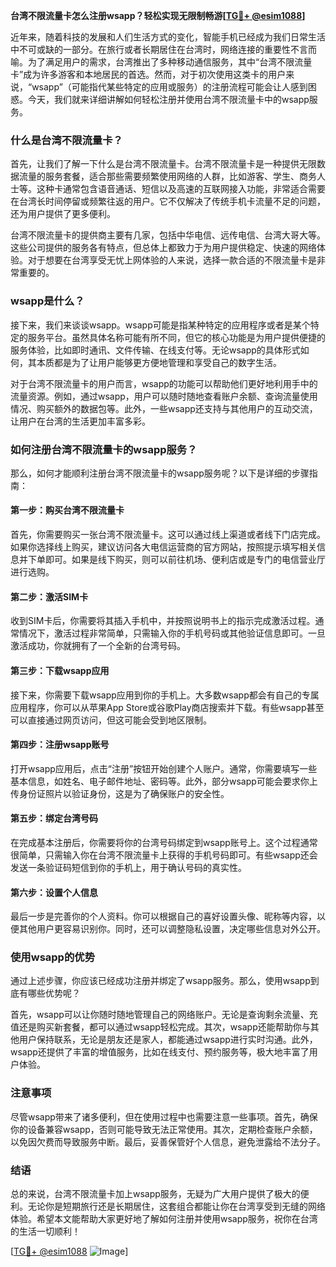 **台湾不限流量卡怎么注册wsapp？轻松实现无限制畅游[[TG💪+ @esim1088](https://t.me/s/esim1088)]**

近年来，随着科技的发展和人们生活方式的变化，智能手机已经成为我们日常生活中不可或缺的一部分。在旅行或者长期居住在台湾时，网络连接的重要性不言而喻。为了满足用户的需求，台湾推出了多种移动通信服务，其中“台湾不限流量卡”成为许多游客和本地居民的首选。然而，对于初次使用这类卡的用户来说，“wsapp”（可能指代某些特定的应用或服务）的注册流程可能会让人感到困惑。今天，我们就来详细讲解如何轻松注册并使用台湾不限流量卡中的wsapp服务。

### 什么是台湾不限流量卡？

首先，让我们了解一下什么是台湾不限流量卡。台湾不限流量卡是一种提供无限数据流量的服务套餐，适合那些需要频繁使用网络的人群，比如游客、学生、商务人士等。这种卡通常包含语音通话、短信以及高速的互联网接入功能，非常适合需要在台湾长时间停留或频繁往返的用户。它不仅解决了传统手机卡流量不足的问题，还为用户提供了更多便利。

台湾不限流量卡的提供商主要有几家，包括中华电信、远传电信、台湾大哥大等。这些公司提供的服务各有特点，但总体上都致力于为用户提供稳定、快速的网络体验。对于想要在台湾享受无忧上网体验的人来说，选择一款合适的不限流量卡是非常重要的。

### wsapp是什么？

接下来，我们来谈谈wsapp。wsapp可能是指某种特定的应用程序或者是某个特定的服务平台。虽然具体名称可能有所不同，但它的核心功能是为用户提供便捷的服务体验，比如即时通讯、文件传输、在线支付等。无论wsapp的具体形式如何，其本质都是为了让用户能够更方便地管理和享受自己的数字生活。

对于台湾不限流量卡的用户而言，wsapp的功能可以帮助他们更好地利用手中的流量资源。例如，通过wsapp，用户可以随时随地查看账户余额、查询流量使用情况、购买额外的数据包等。此外，一些wsapp还支持与其他用户的互动交流，让用户在台湾的生活更加丰富多彩。

### 如何注册台湾不限流量卡的wsapp服务？

那么，如何才能顺利注册台湾不限流量卡的wsapp服务呢？以下是详细的步骤指南：

#### 第一步：购买台湾不限流量卡

首先，你需要购买一张台湾不限流量卡。这可以通过线上渠道或者线下门店完成。如果你选择线上购买，建议访问各大电信运营商的官方网站，按照提示填写相关信息并下单即可。如果是线下购买，则可以前往机场、便利店或是专门的电信营业厅进行选购。

#### 第二步：激活SIM卡

收到SIM卡后，你需要将其插入手机中，并按照说明书上的指示完成激活过程。通常情况下，激活过程非常简单，只需输入你的手机号码或其他验证信息即可。一旦激活成功，你就拥有了一个全新的台湾号码。

#### 第三步：下载wsapp应用

接下来，你需要下载wsapp应用到你的手机上。大多数wsapp都会有自己的专属应用程序，你可以从苹果App Store或谷歌Play商店搜索并下载。有些wsapp甚至可以直接通过网页访问，但这可能会受到地区限制。

#### 第四步：注册wsapp账号

打开wsapp应用后，点击“注册”按钮开始创建个人账户。通常，你需要填写一些基本信息，如姓名、电子邮件地址、密码等。此外，部分wsapp可能会要求你上传身份证照片以验证身份，这是为了确保账户的安全性。

#### 第五步：绑定台湾号码

在完成基本注册后，你需要将你的台湾号码绑定到wsapp账号上。这个过程通常很简单，只需输入你在台湾不限流量卡上获得的手机号码即可。有些wsapp还会发送一条验证码短信到你的手机上，用于确认号码的真实性。

#### 第六步：设置个人信息

最后一步是完善你的个人资料。你可以根据自己的喜好设置头像、昵称等内容，以便其他用户更容易识别你。同时，还可以调整隐私设置，决定哪些信息对外公开。

### 使用wsapp的优势

通过上述步骤，你应该已经成功注册并绑定了wsapp服务。那么，使用wsapp到底有哪些优势呢？

首先，wsapp可以让你随时随地管理自己的网络账户。无论是查询剩余流量、充值还是购买新套餐，都可以通过wsapp轻松完成。其次，wsapp还能帮助你与其他用户保持联系，无论是朋友还是家人，都能通过wsapp进行实时沟通。此外，wsapp还提供了丰富的增值服务，比如在线支付、预约服务等，极大地丰富了用户体验。

### 注意事项

尽管wsapp带来了诸多便利，但在使用过程中也需要注意一些事项。首先，确保你的设备兼容wsapp，否则可能导致无法正常使用。其次，定期检查账户余额，以免因欠费而导致服务中断。最后，妥善保管好个人信息，避免泄露给不法分子。

### 结语

总的来说，台湾不限流量卡加上wsapp服务，无疑为广大用户提供了极大的便利。无论你是短期旅行还是长期居住，这套组合都能让你在台湾享受到无缝的网络体验。希望本文能帮助大家更好地了解如何注册并使用wsapp服务，祝你在台湾的生活一切顺利！

[[TG💪+ @esim1088](https://t.me/s/esim1088) ![Image](https://i.postimg.cc/4NQfJmqS/Snipaste-2025-05-13-00-14-12.png)]